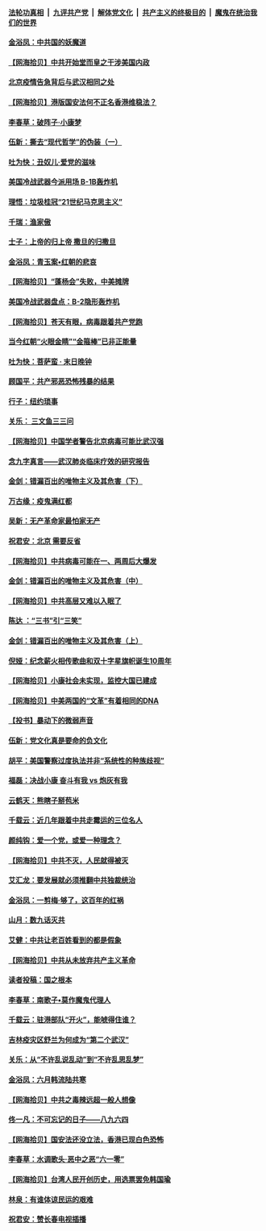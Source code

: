 ####  [法轮功真相](../../../../basic/blob/master/README.md?t=06251502) &nbsp;|&nbsp; [九评共产党](../../../../9ping.md/blob/master/README.md?t=06251502) &nbsp;|&nbsp; [解体党文化](../../../../jtdwh.md/blob/master/README.md?t=06251502)  &nbsp;|&nbsp; [共产主义的终极目的](../../../../gczydzjmd.md/blob/master/README.md?t=06251502) &nbsp;|&nbsp; [魔鬼在统治我们的世界](../../../../mgztzwmdsj.md/blob/master/README.md?t=06251502) 

#### [金浴凤：中共国的妖魔道](../pages/nsc993/n12208163.md?t=06251502) 

#### [【网海拾贝】中共开始堂而皇之干涉美国内政](../pages/nsc993/n12205646.md?t=06251502) 

#### [北京疫情告急背后与武汉相同之处](../pages/nsc993/n12201610.md?t=06251502) 

#### [【网海拾贝】港版国安法何不正名香港维稳法？](../pages/nsc993/n12203675.md?t=06251502) 

#### [李春草：破阵子·小康梦](../pages/nsc993/n12202996.md?t=06251502) 

#### [伍新：撕去“现代哲学”的伪装（一）](../pages/nsc993/n12202666.md?t=06251502) 

#### [吐为快：丑奴儿·爱党的滋味](../pages/nsc993/n12202630.md?t=06251502) 

#### [美国冷战武器今派用场 B-1B轰炸机](../pages/nsc993/n12202368.md?t=06251502) 

#### [理悟：垃圾桂冠“21世纪马克思主义”](../pages/nsc993/n12201220.md?t=06251502) 

#### [千瑞：渔家傲](../pages/nsc993/n12201174.md?t=06251502) 

#### [士子：上帝的归上帝 撒旦的归撒旦](../pages/nsc993/n12199902.md?t=06251502) 

#### [金浴凤：青玉案•红朝的悲哀](../pages/nsc993/n12199650.md?t=06251502) 

#### [【网海拾贝】“蓬杨会”失败，中美摊牌](../pages/nsc993/n12199598.md?t=06251502) 

#### [美国冷战武器盘点：B-2隐形轰炸机](../pages/nsc993/n12199226.md?t=06251502) 

#### [【网海拾贝】苍天有眼，病毒跟着共产党跑](../pages/nsc993/n12197648.md?t=06251502) 

#### [当今红朝“火眼金睛”“金箍棒”已非正能量](../pages/nsc993/n12196834.md?t=06251502) 

#### [吐为快：菩萨蛮 · 末日晚钟](../pages/nsc993/n12196689.md?t=06251502) 

#### [顾国平：共产邪恶恐怖残暴的结果](../pages/nsc993/n12195238.md?t=06251502) 

#### [行子：纽约琐事](../pages/nsc993/n12194752.md?t=06251502) 

#### [关乐： 三文鱼三三问](../pages/nsc993/n12194626.md?t=06251502) 

#### [【网海拾贝】中国学者警告北京病毒可能比武汉强](../pages/nsc993/n12193964.md?t=06251502) 

#### [念九字真言——武汉肺炎临床疗效的研究报告](../pages/nsc993/n12190804.md?t=06251502) 

#### [金剑：错漏百出的唯物主义及其危害（下）](../pages/nsc993/n12191909.md?t=06251502) 

#### [万古缘：疫鬼满红都](../pages/nsc993/n12191847.md?t=06251502) 

#### [吴新：无产革命家最怕家无产](../pages/nsc993/n12191806.md?t=06251502) 

#### [祝君安：北京 需要反省](../pages/nsc993/n12191766.md?t=06251502) 

#### [【网海拾贝】中共病毒可能在一、两周后大爆发](../pages/nsc993/n12190517.md?t=06251502) 

#### [金剑：错漏百出的唯物主义及其危害（中）](../pages/nsc993/n12188778.md?t=06251502) 

#### [【网海拾贝】中共高层又难以入眠了](../pages/nsc993/n12188425.md?t=06251502) 

#### [陈达 ：“三书”引“三笑”](../pages/nsc993/n12187929.md?t=06251502) 

#### [金剑：错漏百出的唯物主义及其危害（上）](../pages/nsc993/n12186502.md?t=06251502) 

#### [倪娅：纪念薪火相传歌曲和双十字星旗帜诞生10周年](../pages/nsc993/n12186439.md?t=06251502) 

#### [【网海拾贝】小康社会未实现，监控大国已建成](../pages/nsc993/n12185468.md?t=06251502) 

#### [【网海拾贝】中美两国的“文革”有着相同的DNA](../pages/nsc993/n12184487.md?t=06251502) 

#### [【投书】暴动下的微弱声音](../pages/nsc993/n12183493.md?t=06251502) 

#### [伍新：党文化真是要命的负文化](../pages/nsc993/n12182742.md?t=06251502) 

#### [胡平：美国警察过度执法并非“系统性的种族歧视”](../pages/nsc993/n12182713.md?t=06251502) 

#### [福磊：决战小康 奋斗有我 vs 炮灰有我](../pages/nsc993/n12182693.md?t=06251502) 

#### [云鹤天：熊瞎子掰苞米](../pages/nsc993/n12182680.md?t=06251502) 

#### [千载云：近几年跟着中共走霉运的三位名人](../pages/nsc993/n12182649.md?t=06251502) 

#### [颜纯钩：爱一个党，或爱一种理念？](../pages/nsc993/n12182640.md?t=06251502) 

#### [【网海拾贝】中共不灭，人民就得被灭](../pages/nsc993/n12180698.md?t=06251502) 

#### [艾汇龙：要发展就必须推翻中共独裁统治](../pages/nsc993/n12180647.md?t=06251502) 

#### [金浴凤：一剪梅·够了，这百年的红祸](../pages/nsc993/n12180002.md?t=06251502) 

#### [山月：数九话灭共](../pages/nsc993/n12179940.md?t=06251502) 

#### [艾健：中共让老百姓看到的都是假象](../pages/nsc993/n12179778.md?t=06251502) 

#### [【网海拾贝】中共从未放弃共产主义革命](../pages/nsc993/n12176687.md?t=06251502) 

#### [读者投稿：国之根本](../pages/nsc993/n12176662.md?t=06251502) 

#### [李春草：南歌子•莫作魔鬼代理人](../pages/nsc993/n12176610.md?t=06251502) 

#### [千载云：驻港部队“开火”，能唬得住谁？](../pages/nsc993/n12176028.md?t=06251502) 

#### [吉林疫灾区舒兰为何成为“第二个武汉”](../pages/nsc993/n12172816.md?t=06251502) 

#### [关乐：从“不许乱说乱动”到“不许乱思乱梦”](../pages/nsc993/n12174760.md?t=06251502) 

#### [金浴凤：六月韩流陆共寒](../pages/nsc993/n12174739.md?t=06251502) 

#### [【网海拾贝】中共之毒辣远超一般人想像](../pages/nsc993/n12174574.md?t=06251502) 

#### [佟一凡：不可忘记的日子——八九六四](../pages/nsc993/n12174371.md?t=06251502) 

#### [【网海拾贝】国安法还没立法，香港已现白色恐怖](../pages/nsc993/n12172467.md?t=06251502) 

#### [李春草：水调歌头·恶中之恶“六一零”](../pages/nsc993/n12171662.md?t=06251502) 

#### [【网海拾贝】台湾人民开创历史，用选票罢免韩国瑜](../pages/nsc993/n12169412.md?t=06251502) 

#### [林泉：有谁体谅民运的艰难](../pages/nsc993/n12169204.md?t=06251502) 

#### [祝君安：赞长春电视插播](../pages/nsc993/n12168998.md?t=06251502) 

